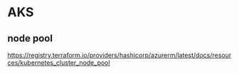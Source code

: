 # AKS

## node pool
https://registry.terraform.io/providers/hashicorp/azurerm/latest/docs/resources/kubernetes_cluster_node_pool
